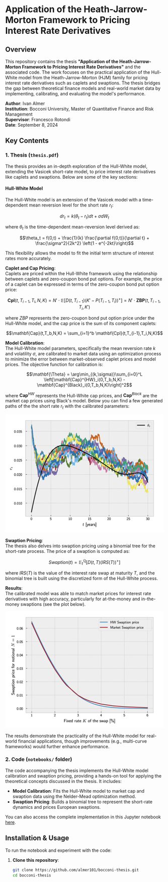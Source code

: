 # Application of the Heath-Jarrow-Morton Framework to Pricing Interest Rate Derivatives

## Overview

This repository contains the thesis **"Application of the Heath-Jarrow-Morton Framework to Pricing Interest Rate Derivatives"** and the associated code. The work focuses on the practical application of the Hull-White model from the Heath-Jarrow-Morton (HJM) family for pricing interest rate derivatives such as caplets and swaptions. The thesis bridges the gap between theoretical finance models and real-world market data by implementing, calibrating, and evaluating the model's performance.

**Author**: Ivan Almer  
**Institution**: Bocconi University, Master of Quantitative Finance and Risk Management  
**Supervisor**: Francesco Rotondi  
**Date**: September 8, 2024

## Key Contents

### 1. **Thesis** (`thesis.pdf`)

The thesis provides an in-depth exploration of the Hull-White model, extending the Vasicek short-rate model, to price interest rate derivatives like caplets and swaptions. Below are some of the key sections:

#### **Hull-White Model** 
The Hull-White model is an extension of the Vasicek model with a time-dependent mean reversion level for the short rate $r_t$:

$$dr_t = k(\theta_t - r_t)dt + \sigma dW_t$$

where $\theta_t$ is the time-dependent mean-reversion level derived as:

$$\theta_t = f(0,t) + \frac{1}{k} \frac{\partial f(0,t)}{\partial t} + \frac{\sigma^2}{2k^2} \left(1 - e^{-2kt}\right)$$

This flexibility allows the model to fit the initial term structure of interest rates more accurately.

**Caplet and Cap Pricing**:  
Caplets are priced within the Hull-White framework using the relationship between caplets and zero-coupon bond put options. For example, the price of a caplet can be expressed in terms of the zero-coupon bond put option price:

$$\mathbf{Cpl}(t,T_{i-1},T_i,N,K) = N'\cdot\mathbb{E}\left[D(t,T_{i-1})\left(K' - P(T_{i-1},T_i)\right)^+\right] = N'\cdot\mathbf{ZBP}(t,T_{i-1},T_i,K')$$

where $ZBP$ represents the zero-coupon bond put option price under the Hull-White model, and the cap price is the sum of its component caplets:

$$\mathbf{Cap}(t,T_b,N,K) = \sum_{i=1}^b \mathbf{Cpl}(t,T_{i-1},T_i,N,K)$$

**Model Calibration**:  
The Hull-White model parameters, specifically the mean reversion rate $k$ and volatility $\sigma$, are calibrated to market data using an optimization process to minimize the error between market-observed caplet prices and model prices. The objective function for calibration is:

$$\mathbf{\Theta} = \arg\min_{(k,\sigma)}\sum_{i=0}^L \left[\mathbf{Cap}^{HW}_i(0,T_b,N,K) - \mathbf{Cap}^{Black}_i(0,T_b,N,K)\right]^2$$

where $\mathbf{Cap}^{HW}$ represents the Hull-White cap prices, and $\mathbf{Cap}^{Black}$ are the market cap prices using Black's model. Below you can find a few generated paths of the the short rate $r_t$ with the calibrated parameters:

<img src="imgs/paths.png" width="600">

**Swaption Pricing**:  
The thesis also delves into swaption pricing using a binomial tree for the short-rate process. The price of a swaption is computed as:

$$Swaption(t) = \mathbb{E}_t^\mathbb{Q} \left[ D(t,T) (IRS(T))^+ \right]$$

where $IRS(T)$ is the value of the interest rate swap at maturity $T$, and the binomial tree is built using the discretized form of the Hull-White process.

**Results**:  
The calibrated model was able to match market prices for interest rate derivatives with high accuracy, particularly for at-the-money and in-the-money swaptions (see the plot below).

<img src="imgs/swaption_prices.png" width="600">

The results demonstrate the practicality of the Hull-White model for real-world financial applications, though improvements (e.g., multi-curve frameworks) would further enhance performance.

### 2. **Code** (`notebooks/` folder)

The code accompanying the thesis implements the Hull-White model calibration and swaption pricing, providing a hands-on tool for applying the theoretical concepts discussed in the thesis. It includes:

- **Model Calibration**: Fits the Hull-White model to market cap and swaption data using the Nelder-Mead optimization method.
- **Swaption Pricing**: Builds a binomial tree to represent the short-rate dynamics and prices European swaptions.

You can also access the complete implementation in this Jupyter notebook [here](https://colab.research.google.com/drive/1M-CqLrTAJJ4lelp9nTbWoAhFJPNjVU6T).

## Installation & Usage

To run the notebook and experiment with the code:

1. **Clone this repository**:
   ```bash
   git clone https://github.com/almer101/bocconi-thesis.git
   cd bocconi-thesis
